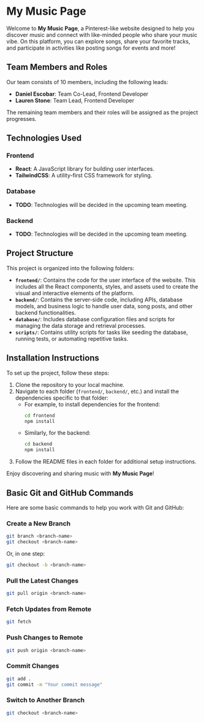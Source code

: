 # My Music Page

Welcome to **My Music Page**, a Pinterest-like website designed to help you discover music and connect with like-minded people who share your music vibe. On this platform, you can explore songs, share your favorite tracks, and participate in activities like posting songs for events and more!

## Team Members and Roles

Our team consists of 10 members, including the following leads:

- **Daniel Escobar**: Team Co-Lead, Frontend Developer
- **Lauren Stone**: Team Lead, Frontend Developer

The remaining team members and their roles will be assigned as the project progresses.

## Technologies Used

### Frontend
- **React**: A JavaScript library for building user interfaces.
- **TailwindCSS**: A utility-first CSS framework for styling.

### Database
- **TODO**: Technologies will be decided in the upcoming team meeting.

### Backend
- **TODO**: Technologies will be decided in the upcoming team meeting.

## Project Structure

This project is organized into the following folders:

- **`frontend/`**: Contains the code for the user interface of the website. This includes all the React components, styles, and assets used to create the visual and interactive elements of the platform.
- **`backend/`**: Contains the server-side code, including APIs, database models, and business logic to handle user data, song posts, and other backend functionalities.
- **`database/`**: Includes database configuration files and scripts for managing the data storage and retrieval processes.
- **`scripts/`**: Contains utility scripts for tasks like seeding the database, running tests, or automating repetitive tasks.

## Installation Instructions

To set up the project, follow these steps:

1. Clone the repository to your local machine.
2. Navigate to each folder (`frontend/`, `backend/`, etc.) and install the dependencies specific to that folder:
    - For example, to install dependencies for the frontend:
      ```bash
      cd frontend
      npm install
      ```
    - Similarly, for the backend:
      ```bash
      cd backend
      npm install
      ```
3. Follow the README files in each folder for additional setup instructions.

Enjoy discovering and sharing music with **My Music Page**!

## Basic Git and GitHub Commands

Here are some basic commands to help you work with Git and GitHub:

### Create a New Branch
```bash
git branch <branch-name>
git checkout <branch-name>
```
Or, in one step:
```bash
git checkout -b <branch-name>
```

### Pull the Latest Changes
```bash
git pull origin <branch-name>
```

### Fetch Updates from Remote
```bash
git fetch
```

### Push Changes to Remote
```bash
git push origin <branch-name>
```

### Commit Changes
```bash
git add .
git commit -m "Your commit message"
```

### Switch to Another Branch
```bash
git checkout <branch-name>
```